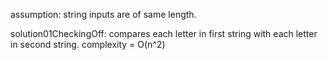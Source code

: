 assumption: string inputs are of same length.

solution01CheckingOff:
    compares each letter in first string with each letter in second string.
    complexity = O(n^2)
    
